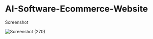 # AI-Software-Ecommerce-Website

Screenshot

![Screenshot (270)](https://github.com/Aftab37/AI-Software-Ecommerce-Website/assets/126570144/cfa9dd9f-3273-4992-83e4-a335ad39acfe)
